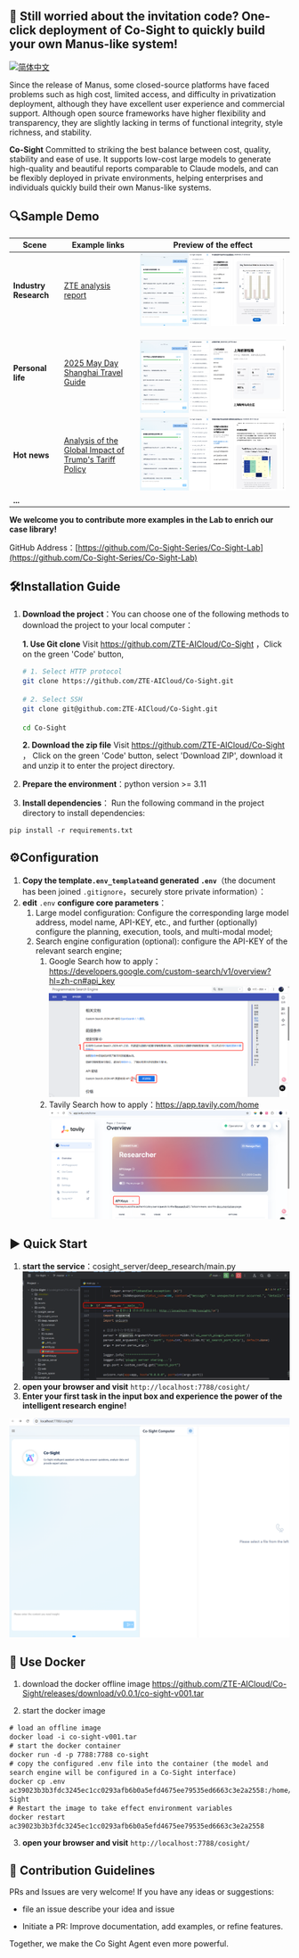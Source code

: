 
## 🚀 Still worried about the invitation code? One-click deployment of Co-Sight to quickly build your own Manus-like system!

[![简体中文](https://img.shields.io/badge/简体中文-点击查看-orange)](README-zh.md)

Since the release of Manus, some closed-source platforms have faced problems such as high cost, limited access, and difficulty in privatization deployment, although they have excellent user experience and commercial support. Although open source frameworks have higher flexibility and transparency, they are slightly lacking in terms of functional integrity, style richness, and stability.

**Co-Sight** Committed to striking the best balance between cost, quality, stability and ease of use. It supports low-cost large models to generate high-quality and beautiful reports comparable to Claude models, and can be flexibly deployed in private environments, helping enterprises and individuals quickly build their own Manus-like systems.

## 🔍Sample Demo

| Scene                 | Example links                                                                 | Preview of the effect                           |
|-----------------------|-------------------------------------------------------------------------------|-------------------------------------------------|
| **Industry Research** | [ZTE analysis report](https://www.youtube.com/watch?v=SNd8kYPxr3s)                       | ![](assets/Pasted_image_20250501015026.png)     |
| **Personal life**     | [2025 May Day Shanghai Travel Guide](https://www.youtube.com/watch?v=IkAGq0e1Lio&feature=youtu.be) | <br>![](assets/Pasted_image_20250501015117.png) |
| **Hot news**              | [Analysis of the Global Impact of Trump's Tariff Policy](https://www.youtube.com/watch?v=19-BmlHuG_E)                  | ![](assets/Pasted_image_20250501015617.png)     |
| **...**               |                                                                               |                                                 |

**We welcome you to contribute more examples in the Lab to enrich our case library!**  

GitHub Address：[https://github.com/Co-Sight-Series/Co-Sight-Lab](https://github.com/Co-Sight-Series/Co-Sight-Lab)

## 🛠Installation Guide

1. **Download the project**：You can choose one of the following methods to download the project to your local computer：
   
   **1. Use Git clone**
   Visit https://github.com/ZTE-AICloud/Co-Sight ，Click on the green 'Code' button,

   ```bash
   # 1. Select HTTP protocol
   git clone https://github.com/ZTE-AICloud/Co-Sight.git
   
   # 2. Select SSH
   git clone git@github.com:ZTE-AICloud/Co-Sight.git
   
   cd Co-Sight
   ```

   **2. Download the zip file**
   Visit https://github.com/ZTE-AICloud/Co-Sight ， Click on the green 'Code' button, select 'Download ZIP', download it and unzip it to enter the project directory.

2. **Prepare the environment**：python version >= 3.11
  
3. **Install dependencies**：  Run the following command in the project directory to install dependencies:
```shell
pip install -r requirements.txt
```

## ⚙️Configuration

1. **Copy the template`.env_template`and generated `.env`**（the document has been joined `.gitignore`，securely store private information）：
2. **edit** `.env` **configure core parameters**：
	1. Large model configuration: Configure the corresponding large model address, model name, API-KEY, etc., and further (optionally) configure the planning, execution, tools, and multi-modal model;
	2. Search engine configuration (optional): configure the API-KEY of the relevant search engine;
		1. Google Search how to apply：https://developers.google.com/custom-search/v1/overview?hl=zh-cn#api_key
		   ![](assets/Pasted_image_20250502115226.png)	
		2. Tavily Search how to apply：https://app.tavily.com/home
		   ![](assets/Pasted_image_20250502115315.png)

		  
## ▶️ Quick Start

1. **start the service**：cosight_server/deep_research/main.py
![](./assets/Pasted_image_20250430225822.png)
2. **open your browser and visit**
`http://localhost:7788/cosight/`
3. **Enter your first task in the input box and experience the power of the intelligent research engine!**

![](assets/Pasted_image_20250501020936.png)


## 🐳 Use Docker

1. download the docker offline image
https://github.com/ZTE-AICloud/Co-Sight/releases/download/v0.0.1/co-sight-v001.tar

2. start the docker image
```shell
# load an offline image
docker load -i co-sight-v001.tar
# start the docker container
docker run -d -p 7788:7788 co-sight
# copy the configured .env file into the container (the model and search engine will be configured in a Co-Sight interface)
docker cp .env ac39023b3b3fdc3245ec1cc0293afb6b0a5efd4675ee79535ed6663c3e2a2558:/home/Co-Sight
# Restart the image to take effect environment variables
docker restart ac39023b3b3fdc3245ec1cc0293afb6b0a5efd4675ee79535ed6663c3e2a2558
```

3. **open your browser and visit**
`http://localhost:7788/cosight/`


## 🤝 Contribution Guidelines

PRs and Issues are very welcome! If you have any ideas or suggestions:

- file an issue describe your idea and issue
  
- Initiate a PR: Improve documentation, add examples, or refine features.
  

Together, we make the Co Sight Agent even more powerful.